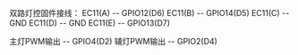 双路灯控固件接线：
EC11(A) -- GPIO12(D6)
EC11(B) -- GPIO14(D5)
EC11(C) -- GND
EC11(D) -- GND
EC11(E) -- GPIO13(D7)

主灯PWM输出 -- GPIO4(D2)
辅灯PWM输出 -- GPIO2(D4)

